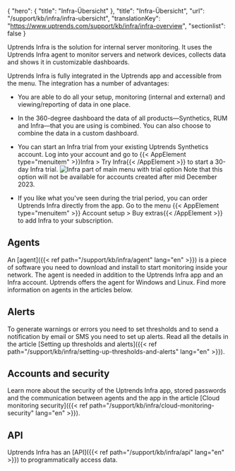 {
  "hero": {
    "title": "Infra-Übersicht"
  },
  "title": "Infra-Übersicht",
  "url": "/support/kb/infra/infra-ubersicht",
  "translationKey": "https://www.uptrends.com/support/kb/infra/infra-overview",
  "sectionlist": false
}

Uptrends Infra is the solution for internal server monitoring. It uses the Uptrends Infra agent to monitor servers and network devices, collects data and shows it in customizable dashboards.

Uptrends Infra is fully integrated in the Uptrends app and accessible from the menu. The integration has a number of advantages:

- You are able to do all your setup, monitoring (internal and external) and viewing/reporting of data in one place.
- In the 360-degree dashboard the data of all products—Synthetics, RUM and Infra—that you are using is combined. You can also choose to combine the data in a custom dashboard.
- You can start an Infra trial from your existing Uptrends Synthetics account.
  Log into your account and go to {{< AppElement type="menuitem" >}}Infra > Try Infra{{< /AppElement >}} to start a 30-day Infra trial.
    ![Infra part of main menu with trial option](/img/content/scr_infra-part-of-main-menu-with-trial-option.png)
  Note that this option will not be available for accounts created after mid December 2023.

- If you like what you've seen during the trial period, you can order Uptrends Infra directly from the app. Go to the menu {{< AppElement type="menuitem" >}} Account setup > Buy extras{{< /AppElement >}} to add Infra to your subscription.

## Agents

An [agent]({{< ref path="/support/kb/infra/agent" lang="en" >}}) is a piece of software you need to download and install to start monitoring inside your network. The agent is needed in addition to the Uptrends Infra app and an Infra account. Uptrends offers the agent for Windows and Linux. Find more information on agents in the articles below.

## Alerts

To generate warnings or errors you need to set thresholds and to send a notification by email or SMS you need to set up alerts. Read all the details in the article [Setting up thresholds and alerts]({{< ref path="/support/kb/infra/setting-up-thresholds-and-alerts" lang="en" >}}).

## Accounts and security

Learn more about the security of the Uptrends Infra app, stored passwords and the communication between agents and the app in the article [Cloud monitoring security]({{< ref path="/support/kb/infra/cloud-monitoring-security" lang="en" >}}).

## API

Uptrends Infra has an [API]({{< ref path="/support/kb/infra/api" lang="en" >}}) to programmatically access data.